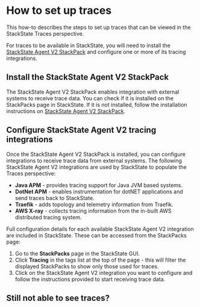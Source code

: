 # How to set up traces

This how-to describes the steps to set up traces that can be viewed in the StackState Traces perspective.

For traces to be available in StackState, you will need to install the [StackState Agent V2 StackPack](https://github.com/gggina/gitbook-scrapbook/tree/70d6650363ccf54b7718ce5f69215c8efdbe8da2/stackpacks/integrations/agent/README.md) and configure one or more of its tracing integrations.

## Install the StackState Agent V2 StackPack

The StackState Agent V2 StackPack enables integration with external systems to receive trace data. You can check if it is installed on the StackPacks page in StackState. If it is not installed, follow the installation instructions on [StackState Agent V2 StackPack](https://github.com/gggina/gitbook-scrapbook/tree/70d6650363ccf54b7718ce5f69215c8efdbe8da2/stackpacks/integrations/agent/README.md).

## Configure StackState Agent V2 tracing integrations

Once the StackState Agent V2 StackPack is installed, you can configure integrations to receive trace data from external systems. The following StackState Agent V2 integrations are used by StackState to populate the Traces perspective:

* **Java APM** - provides tracing support for Java JVM based systems.
* **DotNet APM** - enables instrumentation for dotNET applications and send traces back to StackState.
* **Traefik** - adds topology and telemetry information from Traefik.
* **AWS X-ray** - collects tracing information from the in-built AWS distributed tracing system.

Full configuration details for each available StackState Agent V2 integration are included in StackState. These can be accessed from the StackPacks page:

1. Go to the **StackPacks** page in the StackState GUI.
2. Click **Tracing** in the tags list at the top of the page - this will filter the displayed StackPacks to show only those used for traces.
3. Click on the StackState Agent V2 integration you want to configure and follow the instructions provided to start receiving trace data.

## Still not able to see traces?

